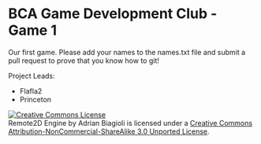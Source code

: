 BCA Game Development Club - Game 1
============

Our first game.  Please add your names to the names.txt file and submit a pull request to prove that you know how to git!

Project Leads:
- Flafla2
- Princeton

<a rel="license" href="http://creativecommons.org/licenses/by-nc-sa/3.0/deed.en_US"><img alt="Creative Commons License" style="border-width:0" src="http://i.creativecommons.org/l/by-nc-sa/3.0/88x31.png" /></a><br /><span xmlns:dct="http://purl.org/dc/terms/" property="dct:title">Remote2D Engine</span> by <span xmlns:cc="http://creativecommons.org/ns#" property="cc:attributionName">Adrian Biagioli</span> is licensed under a <a rel="license" href="http://creativecommons.org/licenses/by-nc-sa/3.0/deed.en_US">Creative Commons Attribution-NonCommercial-ShareAlike 3.0 Unported License</a>.
